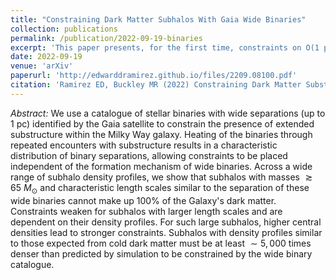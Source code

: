 ```yaml
---
title: "Constraining Dark Matter Subhalos With Gaia Wide Binaries"
collection: publications
permalink: /publication/2022-09-19-binaries
excerpt: 'This paper presents, for the first time, constraints on O(1 pc) Milky Way subhalos using wide binaries.'
date: 2022-09-19
venue: 'arXiv'
paperurl: 'http://edwarddramirez.github.io/files/2209.08100.pdf'
citation: 'Ramirez ED, Buckley MR (2022) Constraining Dark Matter Substructure With Gaia Wide Binaries. arXiv: 2209.08100'
---
```

*Abstract:* We use a catalogue of stellar binaries with wide separations (up to 1 pc) identified by the Gaia satellite to 
constrain the presence of extended substructure within the Milky Way galaxy. Heating of the binaries through repeated encounters with 
substructure results in a characteristic distribution of binary separations, allowing constraints to be placed independent of the formation
 mechanism of wide binaries. Across a wide range of subhalo density profiles, we show that subhalos with masses $\gtrsim 65 \ M_{\odot}$
 and characteristic length scales similar to the separation of these wide binaries cannot make up 100% of the Galaxy's dark matter. 
 Constraints weaken for subhalos with larger length scales and are dependent on their density profiles. For such large subhalos, higher central 
 densities lead to stronger constraints. Subhalos with density profiles similar to those expected from cold dark matter must be at least $\sim 5,000$ 
 times denser than predicted by simulation to be constrained by the wide binary catalogue. 


